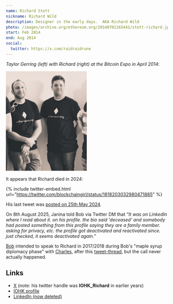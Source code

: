 ```yaml
---
name: Richard Stott
nickname: Richard Wild
description: Designer in the early days.  AKA Richard Wild
photo: /images/archive.org/ethereum.org/20140701165441/stott-richard.jpg
start: Feb 2014
end: Aug 2014
social:
  twitter: https://x.com/raidraidrune
---
```


*Taylor Gerring (left) with Richard (right) at the Bitcoin Expo in April 2014*:

<img src="/images/duncan.co/2025.09.17/duncan.co_cropped_richard_stott.png" style="width: 50%; height: auto;">

It appears that Richard died in 2024:

{% include twitter-embed.html url="https://twitter.com/blockchaingirl/status/1818203032980471885" %}

His last tweet was [posted on 25th May 2024](https://x.com/raidraidrune/status/1794755939540906305).

On 8th August 2025, Janina told Bob via Twitter DM that *"It was on LinkedIn where I read about it.  on his profile.  the bio said 'deceased' and somebody had posted something from this profile saying they are a family member.  asking for privacy, etc.  the profile got deactivated and reactivated since.  just checked, it seems deactivated again."*

[Bob]('/people/bob-summerwill/') intended to speak to Richard in 2017/2018 during Bob's "maple syrup diplomacy phase" with [Charles]('/people/charles-hoskinson/'), after this [tweet-thread](https://twitter.com/raidraidrune/status/936638941947625474), but the call never actually happened.

## Links
- [X](https://x.com/raidraidrune) (note: his twitter handle was **IOHK_Richard** in earlier years)
- [IOHK profile](https://iohk.io/en/blog/authors/richard-wild/page-1/)
- [LinkedIn (now deleted)](https://www.linkedin.com/in/richard-wild-a0552026/)
